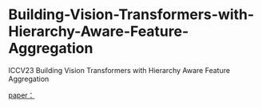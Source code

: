 # Building-Vision-Transformers-with-Hierarchy-Aware-Feature-Aggregation
ICCV23 Building Vision Transformers with Hierarchy Aware Feature Aggregation

[paper：](https://openaccess.thecvf.com/content/ICCV2023/papers/Chen_Building_Vision_Transformers_with_Hierarchy_Aware_Feature_Aggregation_ICCV_2023_paper.pdf)
